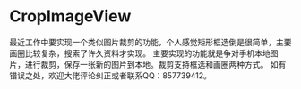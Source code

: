 # CropImageView
最近工作中要实现一个类似图片裁剪的功能，个人感觉矩形框选倒是很简单，主要画圈比较复杂，搜索了许久资料才实现。
主要实现的功能就是争对手机本地图片，进行裁剪，保存一张新的图片到本地。裁剪支持框选和画圈两种方式。
如有错误之处，欢迎大佬评论纠正或者联系QQ：857739412。
